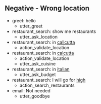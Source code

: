 ## Negative - Wrong location
* greet: hello
    - utter_greet
* restaurant_search: show me  restaurants
    - utter_ask_location
* restaurant_search: in [callcutta](location) <!--INcorrect spelling location-->
    - action_validate_location
* restaurant_search: in [calcutta](location:kolkata)
    - action_validate_location
    - utter_ask_cuisine
* restaurant_search: in [italian](cuisine)
    - utter_ask_budget
* restaurant_search: I will go for [high](budget)
    - action_search_restaurants
* email: Not needed
    - utter_goodbye